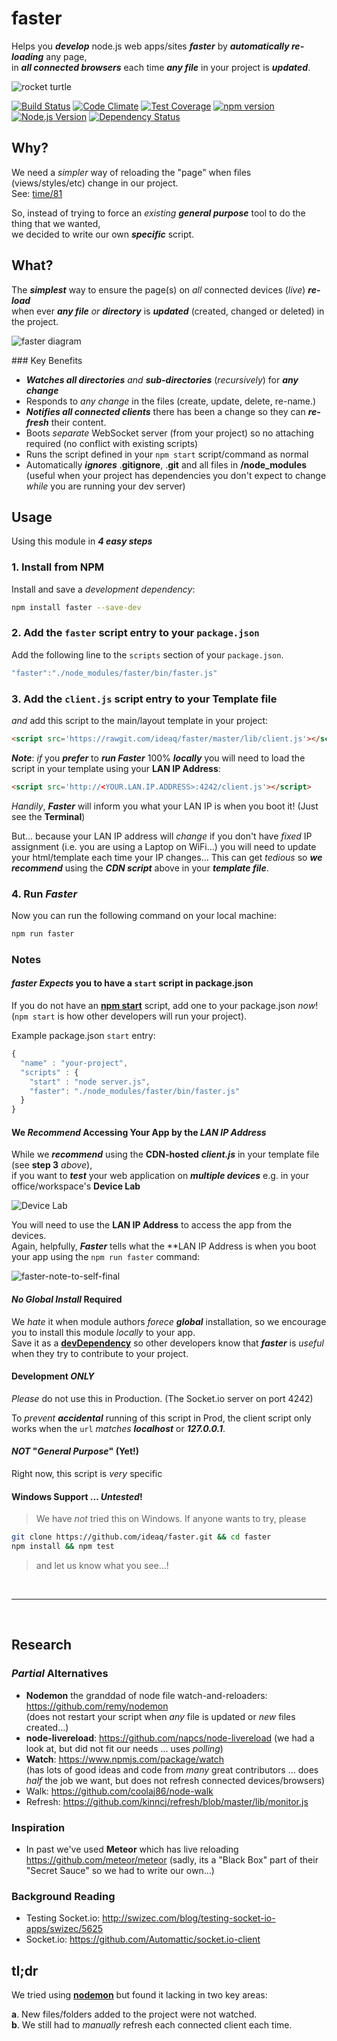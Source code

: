 # faster

Helps you ***develop*** node.js web apps/sites ***faster***
by ***automatically re-loading*** any page,  
in ***all connected browsers*** each time ***any file*** in your project is ***updated***.

![rocket turtle](http://i.imgur.com/bT7uPHE.png)

[![Build Status](https://travis-ci.org/ideaq/faster.svg)](https://travis-ci.org/ideaq/faster)
[![Code Climate](https://codeclimate.com/github/ideaq/faster/badges/gpa.svg)](https://codeclimate.com/github/ideaq/faster)
[![Test Coverage](https://codeclimate.com/github/ideaq/faster/badges/coverage.svg)](https://codeclimate.com/github/ideaq/faster)
[![npm version](https://badge.fury.io/js/faster.svg)](http://badge.fury.io/js/faster)
[![Node.js Version](https://img.shields.io/node/v/terminate.svg?style=flat)](http://nodejs.org/download)
[![Dependency Status](https://david-dm.org/ideaq/faster.svg)](https://david-dm.org/ideaq/faster)


## Why?

We need a *simpler* way of reloading the "page" when
files (views/styles/etc) change in our project.  
See: [time/81](https://github.com/ideaq/time/issues/81)

So, instead of trying to force an *existing* ***general purpose*** tool
to do the thing that we wanted,  
we decided to write our own ***specific*** script.

## What?


The ***simplest*** way to ensure the page(s) on *all* connected devices (*live*) ***re-load***  
when ever ***any file*** *or* ***directory*** is ***updated*** (created, changed or deleted) in the project.

![faster diagram](http://i.imgur.com/xXEbnvm.png)

### Key Benefits

+ ***Watches all directories*** *and* ***sub-directories*** (*recursively*) for ***any change***
+ Responds to *any change* in the files (create, update, delete, re-name.)
+ ***Notifies all connected clients*** there has been a change so they can ***re-fresh***
their content.
+ Boots *separate* WebSocket server (from your project) so no attaching required
(no conflict with existing scripts)
+ Runs the script defined in your `npm start` script/command as normal
+ Automatically ***ignores*** .**gitignore**, .**git** and all files in **/node_modules**  
(useful when your project has dependencies you don't expect to change *while* you are running your dev server)


## Usage

Using this module in ***4 easy steps***

### 1. Install from NPM

Install and save a *development dependency*:

```sh
npm install faster --save-dev
```

### 2. Add the `faster` script entry to your `package.json`

Add the following line to the `scripts` section of your `package.json`.

```js
"faster":"./node_modules/faster/bin/faster.js"
```
### 3. Add the `client.js` script entry to your Template file

*and* add this script to the main/layout template in your project:

```html
<script src='https://rawgit.com/ideaq/faster/master/lib/client.js'></script>
```

***Note***: *if* you ***prefer*** to ***run Faster*** 100% ***locally*** you will
need to load the script in your template using your **LAN IP Address**:

```html
<script src='http://<YOUR.LAN.IP.ADDRESS>:4242/client.js'></script>
```

*Handily*, ***Faster*** will inform you what your LAN IP is when you boot it!
(Just see the **Terminal**)

But... because your LAN IP address will *change* if you don't have *fixed*
IP assignment (i.e. you are using a Laptop on WiFi...)
you will need to update your html/template each time your IP changes...
This can get *tedious* so ***we recommend*** using the ***CDN script*** above
in your ***template file***.


### 4. Run *Faster*

Now you can run the following command on your local machine:

```sh
npm run faster
```

### Notes

#### *faster* *Expects* you to have a `start` script in package.json

If you do not have an [**npm start**](https://docs.npmjs.com/cli/start) script,
add one to your package.json *now*!  
(`npm start` is how other developers will run your project).

Example package.json `start` entry:
```js
{
  "name" : "your-project",
  "scripts" : {
    "start" : "node server.js",
    "faster": "./node_modules/faster/bin/faster.js"
  }
}
```

#### We *Recommend* Accessing Your App by the *LAN IP Address*

While we ***recommend*** using the **CDN-hosted** ***client.js*** in your
template file (see **step 3** *above*),  
if you want to ***test*** your web application on ***multiple devices***
e.g. in your office/workspace's **Device Lab**

![Device Lab](http://i.imgur.com/bnDedwg.jpg)

You will need to use the **LAN IP Address** to access the app from the devices.  
Again, helpfully, ***Faster*** tells what the **LAN IP Address is
when you boot your app using the `npm run faster` command:

![faster-note-to-self-final](https://cloud.githubusercontent.com/assets/194400/6908766/c6ac4746-d737-11e4-924d-5e95e72602cb.png)


#### *No Global Install* Required

We *hate* it when module authors *forece* ***global*** installation,
so we encourage you to install this module *locally* to your app.  
Save it as a
[**devDependency**](http://stackoverflow.com/a/22004559/1148249)
so other developers know that ***faster*** is *useful*
when they try to contribute to your project.

#### Development *ONLY*

*Please* do not use this in Production.
(The Socket.io server on port 4242)

To *prevent* ***accidental*** running of this script in Prod,
the client script only works when the `url` *matches* ***localhost*** or ***127.0.0.1***.

#### *NOT* "*General Purpose*" (Yet!)

Right now, this script is *very* specific

#### Windows Support ... *Untested*!

> We have *not* tried this on Windows.
> If anyone wants to try, please
```sh
git clone https://github.com/ideaq/faster.git && cd faster
npm install && npm test
```
> and let us know what you see...!

<br />
<hr />
<br />

## Research

### *Partial* Alternatives

+ **Nodemon** the granddad of node file watch-and-reloaders: https://github.com/remy/nodemon  
(does not restart your script when *any* file is updated or *new* files created...)
+ **node-livereload**:
https://github.com/napcs/node-livereload
(we had a look at, but did not fit our needs ... uses *polling*)
+ **Watch**: https://www.npmjs.com/package/watch  
(has lots of good ideas and code from *many* great contributors ...
  does *half* the job we want, but does not refresh connected devices/browsers)
+ Walk: https://github.com/coolaj86/node-walk
+ Refresh: https://github.com/kinncj/refresh/blob/master/lib/monitor.js

### Inspiration

+ In past we've used **Meteor** which has live reloading https://github.com/meteor/meteor
(sadly, its a "Black Box" part of their "Secret Sauce" so we had to write our own...)

### Background Reading

+ Testing Socket.io: http://swizec.com/blog/testing-socket-io-apps/swizec/5625
+ Socket.io: https://github.com/Automattic/socket.io-client

## tl;dr

We tried using [**nodemon**](https://github.com/ideaq/faster/issues/1)
but found it lacking in two key areas:

**a**. New files/folders added to the project were not watched.  
**b**. We still had to *manually* refresh each connected client each time.
